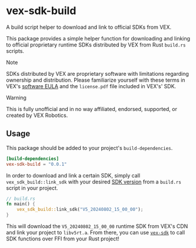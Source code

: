 # vex-sdk-build

A build script helper to download and link to official SDKs from VEX.

This package provides a simple helper function for downloading and linking to official proprietary runtime SDKs distributed by VEX from Rust `build.rs` scripts.

> [!NOTE]
> SDKs distributed by VEX are proprietary software with limitations regarding ownership and distribution. Please familiarize yourself with these terms in VEX's [software EULA](https://www.vexrobotics.com/software-eula) and the `license.pdf` file included in VEX's' SDK.

> [!WARNING]
> This is fully unofficial and in no way affiliated, endorsed, supported, or created by VEX Robotics.

## Usage

This package should be added to your project's `build-dependencies`.

```toml
[build-dependencies]
vex-sdk-build = "0.0.1"
```

In order to download and link a certain SDK, simply call `vex_sdk_build::link_sdk` with your desired [SDK version](https://content.vexrobotics.com/vexos/public/V5/vscode/sdk/cpp/manifest.json) from a `build.rs` script in your project.

```rs
// build.rs
fn main() {
    vex_sdk_build::link_sdk("V5_20240802_15_00_00");
}
```

This will download the `V5_20240802_15_00_00` runtime SDK from VEX's CDN and link your project to `libv5rt.a`. From there, you can use [`vex-sdk`](https://docs.rs/vex-sdk) to call SDK functions over FFI from your Rust project!
